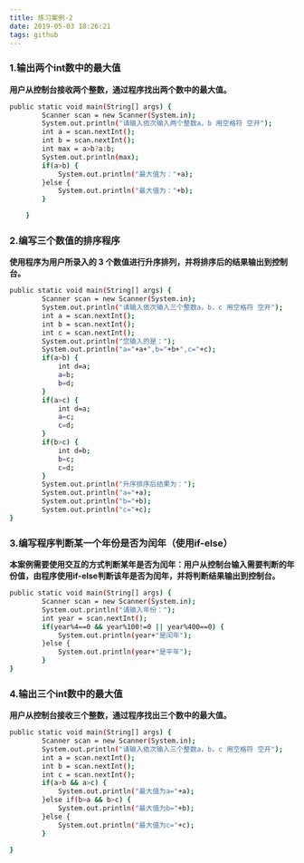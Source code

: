 ```yaml
---
title: 练习案例-2
date: 2019-05-03 18:26:21
tags: github
---
```

### 1.输出两个int数中的最大值
**用户从控制台接收两个整数，通过程序找出两个数中的最大值。**
```bash
public static void main(String[] args) {
		Scanner scan = new Scanner(System.in);
		System.out.println("请输入依次输入两个整数a，b 用空格符 空开");
		int a = scan.nextInt();
		int b = scan.nextInt();
		int max = a>b?a:b;
		System.out.println(max);
		if(a>b) {
			System.out.println("最大值为："+a);
		}else {
			System.out.println("最大值为："+b);
		}

	}
```
### 2.编写三个数值的排序程序
**使用程序为用户所录入的 3 个数值进行升序排列，并将排序后的结果输出到控制台。**
```bash
public static void main(String[] args) {
		Scanner scan = new Scanner(System.in);
		System.out.println("请输入依次输入三个整数a，b，c 用空格符 空开");
		int a = scan.nextInt();
		int b = scan.nextInt();
		int c = scan.nextInt();
		System.out.println("您输入的是：");
		System.out.println("a="+a+",b="+b+",c="+c);
		if(a>b) {
			int d=a;
			a=b;
			b=d;
		}
		if(a>c) {
			int d=a;
			a=c;
			c=d;
		}
		if(b>c) {
			int d=b;
			b=c;
			c=d;
		}
		System.out.println("升序排序后结果为：");
		System.out.println("a="+a);
		System.out.println("b="+b);
		System.out.println("c="+c);
}
```
### 3.编写程序判断某一个年份是否为闰年（使用if-else）
**本案例需要使用交互的方式判断某年是否为闰年：用户从控制台输入需要判断的年份值，由程序使用if-else判断该年是否为闰年，并将判断结果输出到控制台。**
```bash
public static void main(String[] args) {
        Scanner scan = new Scanner(System.in);
		System.out.println("请输入年份：");
		int year = scan.nextInt();
		if(year%4==0 && year%100!=0 || year%400==0) {
			System.out.println(year+"是闰年");
		}else {
			System.out.println(year+"是平年");
		}
}
```
### 4.输出三个int数中的最大值
**用户从控制台接收三个整数，通过程序找出三个数中的最大值。**
```bash
public static void main(String[] args) {
		Scanner scan = new Scanner(System.in);
		System.out.println("请输入依次输入三个整数a，b，c 用空格符 空开");
		int a = scan.nextInt();
		int b = scan.nextInt();
		int c = scan.nextInt();
		if(a>b && a>c) {
			System.out.println("最大值为a="+a);
		}else if(b>a && b>c) {
			System.out.println("最大值为b="+b);
		}else {
			System.out.println("最大值为c="+c);
		}

}
```